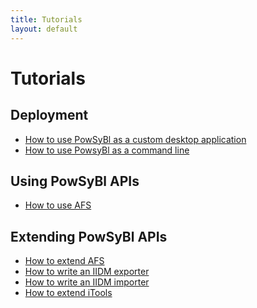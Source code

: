 ```yaml
---
title: Tutorials
layout: default
---
```


# Tutorials

## Deployment

- [How to use PowSyBl as a custom desktop application](powsybl-javafx-packager.md)
- [How to use PowsyBl as a command line]()

## Using PowSyBl APIs

- [How to use AFS]()

## Extending PowSyBl APIs

- [How to extend AFS]()
- [How to write an IIDM exporter](exporter.md)
- [How to write an IIDM importer]()
- [How to extend iTools]()